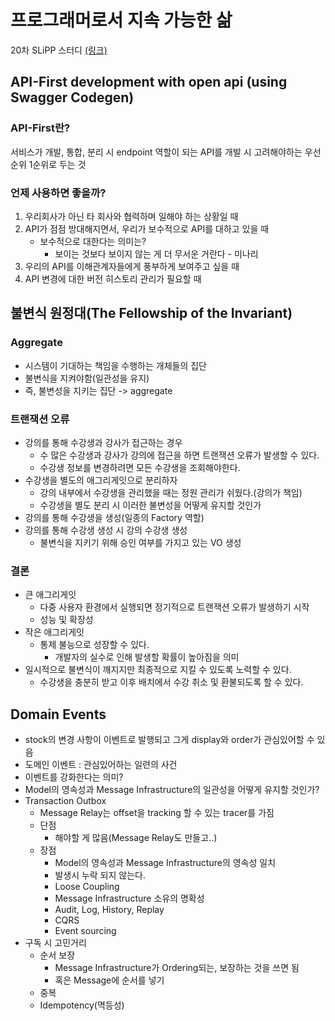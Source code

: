 # 프로그래머로서 지속 가능한 삶

20차 SLiPP 스터디 [(링크)](https://www.slipp.net/wiki/pages/viewpage.action?pageId=65765462)

## API-First development with open api (using Swagger Codegen)

### API-First란?

서비스가 개발, 통합, 분리 시 endpoint 역할이 되는 API를 개발 시 고려해야하는 우선순위 1순위로 두는 것

### 언제 사용하면 좋을까?

1. 우리회사가 아닌 타 회사와 협력하며 일해야 하는 상황일 때
2. API가 점점 방대해지면서, 우리가 보수적으로 API를 대하고 있을 때
    - 보수적으로 대한다는 의미는?
        - 보이는 것보다 보이지 않는 게 더 무서운 거란다 - 미나리
3. 우리의 API를 이해관계자들에게 풍부하게 보여주고 싶을 때
4. API 변경에 대한 버전 히스토리 관리가 필요할 때

## 불변식 원정대(The Fellowship of the Invariant)

### Aggregate

- 시스템이 기대하는 책임을 수행하는 개체들의 집단
- 불변식을 지켜야함(일관성을 유지)
- 즉, 불변성을 지키는 집단 -> aggregate

### 트랜잭션 오류

- 강의를 통해 수강생과 강사가 접근하는 경우
    - 수 많은 수강생과 강사가 강의에 접근을 하면 트랜잭션 오류가 발생할 수 있다.
    - 수강생 정보를 변경하려면 모든 수강생을 조회해야한다.
- 수강생을 별도의 애그리게잇으로 분리하자
    - 강의 내부에서 수강생을 관리했을 때는 정원 관리가 쉬웠다.(강의가 책임)
    - 수강생을 별도 분리 시 이러한 불변성을 어떻게 유지할 것인가
- 강의를 통해 수강생을 생성(일종의 Factory 역할)
- 강의를 통해 수강생 생성 시 강의 수강생 생성
    - 불변식을 지키기 위해 승인 여부를 가지고 있는 VO 생성

### 결론

- 큰 애그리게잇
    - 다중 사용자 환경에서 실행되면 정기적으로 트랜잭션 오류가 발생하기 시작
    - 성능 및 확장성
- 작은 애그리게잇
    - 통제 불능으로 성장할 수 있다.
        - 개발자의 실수로 인해 발생할 확률이 높아짐을 의미
- 일시적으로 불변식이 깨지지만 최종적으로 지킬 수 있도록 노력할 수 있다.
    - 수강생을 충분히 받고 이후 배치에서 수강 취소 및 환불되도록 할 수 있다.

## Domain Events

- stock의 변경 사항이 이벤트로 발행되고 그게 display와 order가 관심있어할 수 있음
- 도메인 이벤트 : 관심있어하는 일련의 사건
- 이벤트를 강화한다는 의미?
- Model의 영속성과 Message Infrastructure의 일관성을 어떻게 유지할 것인가?
- Transaction Outbox
    - Message Relay는 offset을 tracking 할 수 있는 tracer를 가짐
    - 단점
        - 해야할 게 많음(Message Relay도 만들고..)
    - 장점
        - Model의 영속성과 Message Infrastructure의 영속성 일치
        - 발생시 누락 되지 않는다.
        - Loose Coupling
        - Message Infrastructure 소유의 명확성
        - Audit, Log, History, Replay
        - CQRS
        - Event sourcing
- 구독 시 고민거리
    - 순서 보장
        - Message Infrastructure가 Ordering되는, 보장하는 것을 쓰면 됨
        - 혹은 Message에 순서를 넣기
    - 중복
    - Idempotency(멱등성)